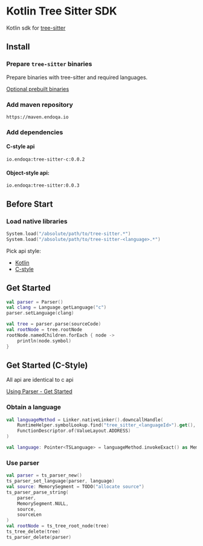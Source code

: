 # Kotlin Tree Sitter SDK

Kotlin sdk for [tree-sitter](https://tree-sitter.github.io/tree-sitter/)

## Install

### Prepare `tree-sitter` binaries

Prepare binaries with tree-sitter and required languages.

[Optional prebuilt binaries](https://github.com/Endoqa/tree-sitter-prebuilt)

### Add maven repository

```
https://maven.endoqa.io
```

### Add dependencies

#### C-style api

```
io.endoqa:tree-sitter-c:0.0.2
```

#### Object-style api:

```
io.endoqa:tree-sitter:0.0.3
```

## Before Start

### Load native libraries

```kotlin
System.load("/absolute/path/to/tree-sitter.*")
System.load("/absolute/path/to/tree-sitter-<language>.*")
```

Pick api style:

- [Kotlin](#get-started)
- [C-style](#get-started-c-style)

## Get Started

```kotlin
val parser = Parser()
val clang = Language.getLanguage("c")
parser.setLanguage(clang)

val tree = parser.parse(sourceCode)
val rootNode = tree.rootNode
rootNode.namedChildren.forEach { node ->
    println(node.symbol)
}
```

## Get Started (C-Style)

All api are identical to c api

[Using Parser - Get Started](https://tree-sitter.github.io/tree-sitter/using-parsers)

### Obtain a language

```kotlin
val languageMethod = Linker.nativeLinker().downcallHandle(
    RuntimeHelper.symbolLookup.find("tree_sitter_<languageId>").get(),
    FunctionDescriptor.of(ValueLayout.ADDRESS)
)

val language: Pointer<TSLanguage> = languageMethod.invokeExact() as MemorySegment
```

### Use parser

```kotlin
val parser = ts_parser_new()
ts_parser_set_language(parser, language)
val source: MemorySegment = TODO("allocate source")
ts_parser_parse_string(
    parser,
    MemorySegment.NULL,
    source,
    sourceLen
)
val rootNode = ts_tree_root_node(tree)
ts_tree_delete(tree)
ts_parser_delete(parser)
```

